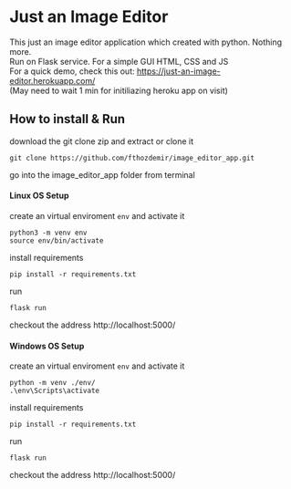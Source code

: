 # Just an Image Editor

This just an image editor application which created with python. Nothing more.<br>
Run on Flask service. For a simple GUI HTML, CSS and JS<br>
For a quick demo, check this out: https://just-an-image-editor.herokuapp.com/  <br>
(May need to wait 1 min for initiliazing heroku app on visit)

## How to install & Run

download the git clone zip and extract or clone it

```
git clone https://github.com/fthozdemir/image_editor_app.git
```

go into the image_editor_app folder from terminal

#### Linux OS Setup

create an virtual enviroment `env` and activate it

```
python3 -m venv env
source env/bin/activate
```

install requirements

```
pip install -r requirements.txt
```

run

```
flask run
```

checkout the address http://localhost:5000/

#### Windows OS Setup

create an virtual enviroment `env` and activate it

```
python -m venv ./env/
.\env\Scripts\activate
```

install requirements

```
pip install -r requirements.txt
```

run

```
flask run
```

checkout the address http://localhost:5000/
